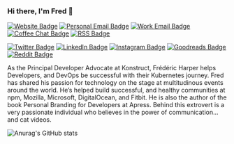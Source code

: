 ### Hi there, I'm Fred 👋

[![Website Badge](https://img.shields.io/badge/fred.dev-yellow?style=for-the-badge)](https://fred.dev)
[![Personal Email Badge](https://img.shields.io/badge/hi@fred.dev-blue?style=for-the-badge)](mailto:hi@fred.dev)
[![Work Email Badge](https://img.shields.io/badge/fred@kubefirst.io-blue?style=for-the-badge)](mailto:fred@konstruct.io)
[![Coffee Chat Badge](https://img.shields.io/badge/-coffee%20chat-lightgrey?style=for-the-badge&logo=buy-me-a-coffee&logoColor=white)](https://calendly.com/fharper/coffee)
[![RSS Badge](https://img.shields.io/badge/RSS-FFA500?style=for-the-badge&logo=rss&logoColor=white)](https://fred.dev/feed)

[![Twitter Badge](https://img.shields.io/badge/Twitter-1DA1F2?style=for-the-badge&logo=twitter&logoColor=white)](https://twitter.com/fharper)
[![LinkedIn Badge](https://img.shields.io/badge/LinkedIn-0077B5?style=for-the-badge&logo=linkedin&logoColor=white)](https://www.linkedin.com/in/fredericharper)
[![Instagram Badge](https://img.shields.io/badge/Instagram-E4405F?style=for-the-badge&logo=instagram&logoColor=white)](https://www.instagram.com/fredericharper/)
 [![Goodreads Badge](https://img.shields.io/badge/Goodreads-372213?style=for-the-badge&logo=goodreads&logoColor=white)](https://www.goodreads.com/author/show/8561836.Fr_d_ric_Harper)
 [![Reddit Badge](https://img.shields.io/badge/Reddit-FF4500?style=for-the-badge&logo=reddit&logoColor=white)](https://www.reddit.com/user/fharper_)

As the Principal Developer Advocate at Konstruct, Frédéric Harper helps Developers, and DevOps be successful with their Kubernetes journey. Fred has shared his passion for technology on the stage at multitudinous events around the world. He’s helped build successful, and healthy communities at npm, Mozilla, Microsoft, DigitalOcean, and Fitbit. He is also the author of the book Personal Branding for Developers at Apress. Behind this extrovert is a very passionate individual who believes in the power of communication... and cat videos.

![Anurag's GitHub stats](https://github-readme-stats.vercel.app/api?username=fharper&show_icons=true&theme=radical&custom_title=Stats&hide=ranks)
